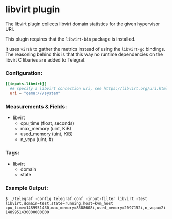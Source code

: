  
# libvirt plugin

The libvirt plugin collects libvirt domain statistics for the given hypervisor URI.

This plugin requires that the `libvirt-bin` package is installed. 

It uses `virsh` to gather the metrics instead of using the `libvirt-go` bindings.
The reasoning behind this is that this way no runtime dependencies on the libvirt C libaries are added to Telegraf.

### Configuration:
```toml
[[inputs.libvirt]]
  ## specify a libvirt connection uri, see https://libvirt.org/uri.html
  uri = "qemu:///system"
```

### Measurements & Fields:
- libvirt
  - cpu_time (float, seconds)
  - max_memory (uint, KiB)
  - used_memory (uint, KiB)
  - n_vcpu (uint, #)

### Tags:
- libvirt
  - domain
  - state

### Example Output:
```
$ ./telegraf -config telegraf.conf -input-filter libvirt -test
libvirt,domain=test,state=running,host=kvm_host cpu_time=1489951430,max_memory=8388608i,used_memory=2097152i,n_vcpu=2i 1489951430000000000
```
